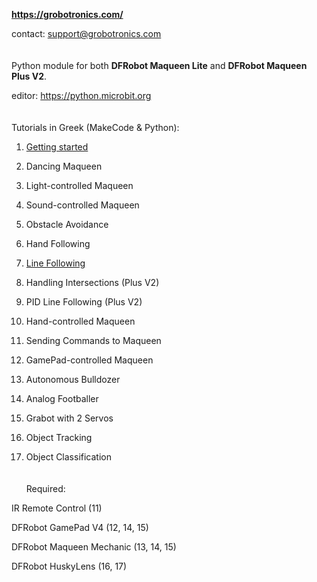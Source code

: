 **https://grobotronics.com/**

contact: support@grobotronics.com
<br> <br> <br>
Python module for both **DFRobot Maqueen Lite** and **DFRobot Maqueen Plus V2**.

editor: https://python.microbit.org
<br> <br> <br>
Tutorials in Greek (MakeCode & Python):

1. [Getting started](https://blog.grobotronics.com/?p=3251)

2. Dancing Maqueen

3. Light-controlled Maqueen

4. Sound-controlled Maqueen

5. Obstacle Avoidance

6. Hand Following

7. [Line Following](https://blog.grobotronics.com/?p=3327)

8. Handling Intersections (Plus V2)

9. PID Line Following (Plus V2)

10. Hand-controlled Maqueen

11. Sending Commands to Maqueen

12. GamePad-controlled Maqueen

13. Autonomous Bulldozer

14. Analog Footballer

15. Grabot with 2 Servos

16. Object Tracking

17. Object Classification
<br> <br> <br>
Required:

IR Remote Control (11)

DFRobot GamePad V4 (12, 14, 15)

DFRobot Maqueen Mechanic (13, 14, 15)

DFRobot HuskyLens (16, 17)








